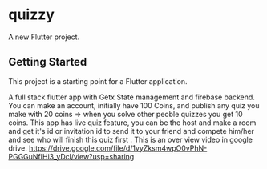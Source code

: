 # quizzy

A new Flutter project.

## Getting Started

This project is a starting point for a Flutter application.

A full stack flutter app with Getx State management and firebase backend.
You can make an account, initially have 100 Coins, and publish any quiz you make with 20 coins => when you solve other peoble quizzes you get 10 coins.
This app has live quiz feature, you can be the host and make a room and get it's id or invitation id to send it to your friend and compete him/her and see who will finish this quiz first .
This is an over view video in google drive.
https://drive.google.com/file/d/1vyZksm4wpO0vPhN-PGGGuNfIHi3_yDcl/view?usp=sharing
